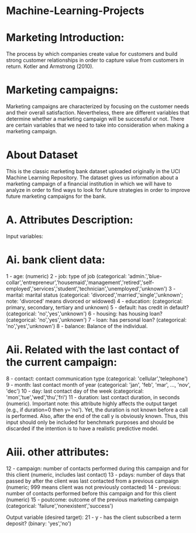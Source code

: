 # Machine-Learning-Projects

# Marketing Introduction:
The process by which companies create value for customers and build strong customer relationships in order to capture value from customers in return.
Kotler and Armstrong (2010).

# Marketing campaigns:
Marketing campaigns are characterized by focusing on the customer needs and their overall satisfaction. Nevertheless, there are different variables that determine whether a marketing campaign will be successful or not. There are certain variables that we need to take into consideration when making a marketing campaign.

# About Dataset
This is the classic marketing bank dataset uploaded originally in the UCI Machine Learning Repository. The dataset gives us information about a marketing campaign of a financial institution in which we will have to analyze in order to find ways to look for future strategies in order to improve future marketing campaigns for the bank.
# A. Attributes Description:
Input variables:

# Ai. bank client data:
1 - age: (numeric)
2 - job: type of job (categorical: 'admin.','blue-collar','entrepreneur','housemaid','management','retired','self-employed','services','student','technician','unemployed','unknown')
3 - marital: marital status (categorical: 'divorced','married','single','unknown'; note: 'divorced' means divorced or widowed)
4 - education: (categorical: primary, secondary, tertiary and unknown)
5 - default: has credit in default? (categorical: 'no','yes','unknown')
6 - housing: has housing loan? (categorical: 'no','yes','unknown')
7 - loan: has personal loan? (categorical: 'no','yes','unknown')
8 - balance: Balance of the individual.

# Aii. Related with the last contact of the current campaign:
8 - contact: contact communication type (categorical: 'cellular','telephone')
9 - month: last contact month of year (categorical: 'jan', 'feb', 'mar', ..., 'nov', 'dec')
10 - day: last contact day of the week (categorical: 'mon','tue','wed','thu','fri')
11 - duration: last contact duration, in seconds (numeric). Important note: this attribute highly affects the output target (e.g., if duration=0 then y='no'). Yet, the duration is not known before a call is performed. Also, after the end of the call y is obviously known. Thus, this input should only be included for benchmark purposes and should be discarded if the intention is to have a realistic predictive model.

# Aiii. other attributes:
12 - campaign: number of contacts performed during this campaign and for this client (numeric, includes last contact)
13 - pdays: number of days that passed by after the client was last contacted from a previous campaign (numeric; 999 means client was not previously contacted)
14 - previous: number of contacts performed before this campaign and for this client (numeric)
15 - poutcome: outcome of the previous marketing campaign (categorical: 'failure','nonexistent','success')

Output variable (desired target):
21 - y - has the client subscribed a term deposit? (binary: 'yes','no')
